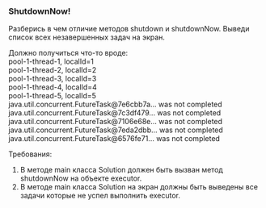 
### ShutdownNow!

Разберись в чем отличие методов shutdown и shutdownNow. Выведи список всех незавершенных задач на экран.

Должно получиться что-то вроде:\
pool-1-thread-1, localId=1\
pool-1-thread-2, localId=2\
pool-1-thread-3, localId=3\
pool-1-thread-4, localId=4\
pool-1-thread-5, localId=5\
java.util.concurrent.FutureTask@7e6cbb7a... was not completed\
java.util.concurrent.FutureTask@7c3df479... was not completed\
java.util.concurrent.FutureTask@7106e68e... was not completed\
java.util.concurrent.FutureTask@7eda2dbb... was not completed\
java.util.concurrent.FutureTask@6576fe71... was not completed


Требования:
1.	В методе main класса Solution должен быть вызван метод shutdownNow на объекте executor.
2.	В методе main класса Solution на экран должны быть выведены все задачи которые не успел выполнить executor.


